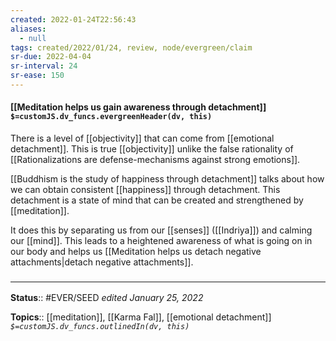 ```yaml
---
created: 2022-01-24T22:56:43 
aliases:
  - null
tags: created/2022/01/24, review, node/evergreen/claim
sr-due: 2022-04-04
sr-interval: 24
sr-ease: 150
---
```


#### [[Meditation helps us gain awareness through detachment]] `$=customJS.dv_funcs.evergreenHeader(dv, this)`

There is a level of [[objectivity]] that can come from [[emotional detachment]]. This is true [[objectivity]] unlike the false rationality of 
[[Rationalizations are defense-mechanisms against strong emotions]].

[[Buddhism is the study of happiness through detachment]] talks about how we can obtain consistent [[happiness]] through detachment.
This detachment is a state of mind that can be created and strengthened by [[meditation]].

It does this by separating us from our [[senses]] ([[Indriya]]) and calming our [[mind]]. This leads to a heightened awareness of what is going on in our body and helps us 
[[Meditation helps us detach negative attachments|detach negative attachments]].

### <hr class="footnote"/>

**Status**:: #EVER/SEED 
*edited January 25, 2022*

**Topics**:: [[meditation]], [[Karma Fal]], [[emotional detachment]]
*`$=customJS.dv_funcs.outlinedIn(dv, this)`*
